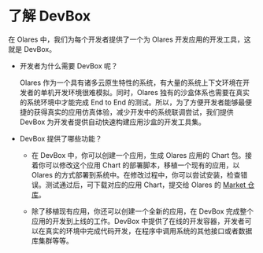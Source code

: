 # 了解 DevBox

在 Olares 中，我们为每个开发者提供了一个为 Olares 开发应用的开发工具，这就是 DevBox。

- 开发者为什么需要 DevBox 呢？

  Olares 作为一个具有诸多云原生特性的系统，有大量的系统上下文环境在开发者的单机开发环境很难模拟。同时，Olares 独有的沙盒体系也需要在真实的系统环境中才能完成 End to End 的测试。所以，为了方便开发者能够最便捷的获得真实的应用仿真体验，减少开发中的系统联调尝试，我们提供 DevBox 为开发者提供自动快速构建应用沙盒的开发工具集。

- DevBox 提供了哪些功能？

  - 在 DevBox 中，你可以创建一个应用，生成 Olares 应用的 Chart 包。接着你可以修改这个应用 Chart 的部署脚本，移植一个现有的应用，以 Olares 的方式部署到系统中。在修改过程中，你可以尝试安装，检查错误。测试通过后，可下载对应的应用 Chart，提交给 Olares 的 [Market 仓库](https://github.com/beclab/apps)。

  - 除了移植现有应用，你还可以创建一个全新的应用，在 DevBox 完成整个应用的开发到上线的工作。DevBox 中提供了在线的开发容器，开发者可以在真实的环境中完成代码开发，在程序中调用系统的其他接口或者数据库集群等等。